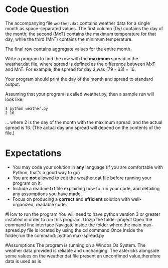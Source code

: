 # Code Question

The accompanying file `weather.dat` contains weather data for a single month as space-separated values. The first column (Dy) contains the day of the month; the second (MxT) contains the maximum temperature for that day, while the third (MnT) contains the minimum temperature.

The final row contains aggregate values for the entire month.

Write a program to find the row with the **maximum** spread in the weather.dat file, where spread is defined as the difference between MxT and MnT. For example, the spread for day 2 was (79 - 63) = 16. 

Your program should print the day of the month and spread to standard output.

Assuming that your program is called weather.py, then a sample run will look like:

    $ python weather.py
    2 16

… where 2 is the day of the month with the maximum spread, and the actual spread is 16. (The actual day and spread will depend on the contents of the file.)

# Expectations

* You may code your solution in **any** language (if you are comfortable with Python, that's a good way to go) 
* You are **not** allowed to edit the weather.dat file before running your program on it. 
* Include a readme.txt file explaining how to run your code, and detailing any assumptions you have made.
* Focus on producing a **correct** and **efficient** solution with well-organized, readable code. 


#How to run the program
You will need to have python version 3 or greater installed in order to run this program.
Unzip the folder project
Open the command line interface 
Navigate inside the folder where the main max-spread.py file is located by using the cd command
Once inside the folder,run the command: python max-spread.py 

#Assumptions
The program is running on a Windos Os System.
The weather data provided is reliable and unchanging.
The astericks alongside some values on the weather.dat file present an unconfimed value,therefore data is used as is

